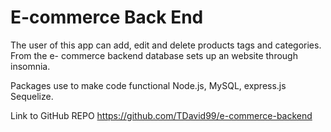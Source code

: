 # E-commerce Back End 

The user of this app can add, edit and delete products tags and categories. From the  e- commerce backend database sets up an website through insomnia.

Packages use to make code functional Node.js, MySQL, express.js Sequelize.


Link to GitHub REPO  https://github.com/TDavid99/e-commerce-backend
